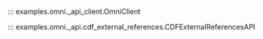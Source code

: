 ::: examples.omni._api_client.OmniClient

::: examples.omni._api.cdf_external_references.CDFExternalReferencesAPI
